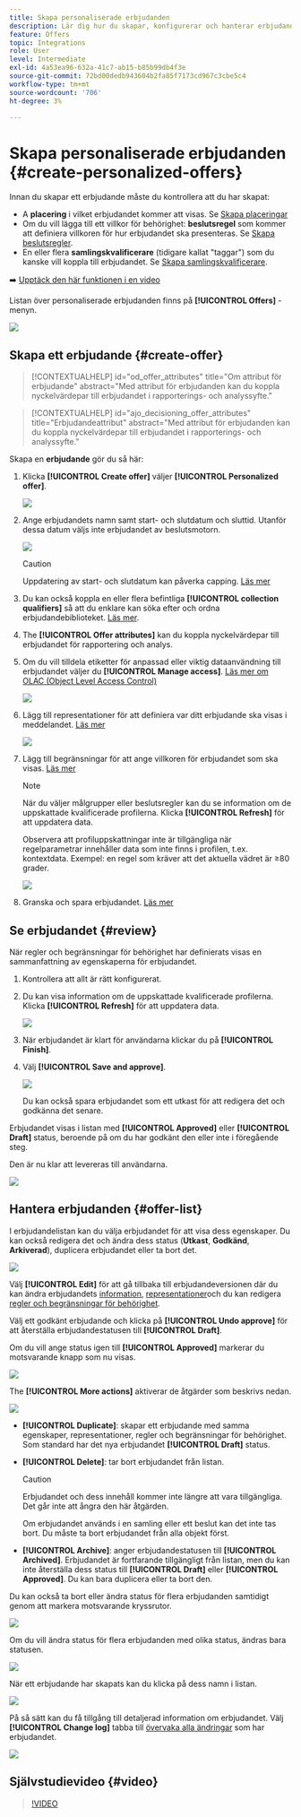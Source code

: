```yaml
---
title: Skapa personaliserade erbjudanden
description: Lär dig hur du skapar, konfigurerar och hanterar erbjudanden
feature: Offers
topic: Integrations
role: User
level: Intermediate
exl-id: 4a53ea96-632a-41c7-ab15-b85b99db4f3e
source-git-commit: 72bd00dedb943604b2fa85f7173cd967c3cbe5c4
workflow-type: tm+mt
source-wordcount: '706'
ht-degree: 3%

---
```


# Skapa personaliserade erbjudanden {#create-personalized-offers}

Innan du skapar ett erbjudande måste du kontrollera att du har skapat:

* A **placering** i vilket erbjudandet kommer att visas. Se [Skapa placeringar](../offer-library/creating-placements.md)
* Om du vill lägga till ett villkor för behörighet: **beslutsregel** som kommer att definiera villkoren för hur erbjudandet ska presenteras. Se [Skapa beslutsregler](../offer-library/creating-decision-rules.md).
* En eller flera **samlingskvalificerare** (tidigare kallat &quot;taggar&quot;) som du kanske vill koppla till erbjudandet. Se [Skapa samlingskvalificerare](../offer-library/creating-tags.md).

➡️ [Upptäck den här funktionen i en video](#video)

Listan över personaliserade erbjudanden finns på **[!UICONTROL Offers]** -menyn.

![](../assets/offers_list.png)

## Skapa ett erbjudande {#create-offer}

>[!CONTEXTUALHELP]
>id="od_offer_attributes"
>title="Om attribut för erbjudande"
>abstract="Med attribut för erbjudanden kan du koppla nyckelvärdepar till erbjudandet i rapporterings- och analyssyfte."

>[!CONTEXTUALHELP]
>id="ajo_decisioning_offer_attributes"
>title="Erbjudandeattribut"
>abstract="Med attribut för erbjudanden kan du koppla nyckelvärdepar till erbjudandet i rapporterings- och analyssyfte."

Skapa en **erbjudande** gör du så här:

1. Klicka **[!UICONTROL Create offer]** väljer **[!UICONTROL Personalized offer]**.

   ![](../assets/create_offer.png)

1. Ange erbjudandets namn samt start- och slutdatum och sluttid. Utanför dessa datum väljs inte erbjudandet av beslutsmotorn.

   ![](../assets/offer_details.png)

   >[!CAUTION]
   >
   >Uppdatering av start- och slutdatum kan påverka capping. [Läs mer](add-constraints.md#capping-change-date)

1. Du kan också koppla en eller flera befintliga **[!UICONTROL collection qualifiers]** så att du enklare kan söka efter och ordna erbjudandebiblioteket. [Läs mer](creating-tags.md).

1. The **[!UICONTROL Offer attributes]** kan du koppla nyckelvärdepar till erbjudandet för rapportering och analys.

1. Om du vill tilldela etiketter för anpassad eller viktig dataanvändning till erbjudandet väljer du **[!UICONTROL Manage access]**. [Läs mer om OLAC (Object Level Access Control)](../../administration/object-based-access.md)

   ![](../assets/offer_manage-access.png)

1. Lägg till representationer för att definiera var ditt erbjudande ska visas i meddelandet. [Läs mer](add-representations.md)

   ![](../assets/channel-placement.png)

1. Lägg till begränsningar för att ange villkoren för erbjudandet som ska visas. [Läs mer](add-constraints.md)

   >[!NOTE]
   >
   >När du väljer målgrupper eller beslutsregler kan du se information om de uppskattade kvalificerade profilerna. Klicka **[!UICONTROL Refresh]** för att uppdatera data.
   >
   >Observera att profiluppskattningar inte är tillgängliga när regelparametrar innehåller data som inte finns i profilen, t.ex. kontextdata. Exempel: en regel som kräver att det aktuella vädret är ≥80 grader.

   ![](../assets/offer-constraints-example.png)

1. Granska och spara erbjudandet. [Läs mer](#review)

## Se erbjudandet {#review}

När regler och begränsningar för behörighet har definierats visas en sammanfattning av egenskaperna för erbjudandet.

1. Kontrollera att allt är rätt konfigurerat.

1. Du kan visa information om de uppskattade kvalificerade profilerna. Klicka **[!UICONTROL Refresh]** för att uppdatera data.

   ![](../assets/offer-summary-estimate.png)

1. När erbjudandet är klart för användarna klickar du på **[!UICONTROL Finish]**.

1. Välj **[!UICONTROL Save and approve]**.

   ![](../assets/offer_review.png)

   Du kan också spara erbjudandet som ett utkast för att redigera det och godkänna det senare.

Erbjudandet visas i listan med **[!UICONTROL Approved]** eller **[!UICONTROL Draft]** status, beroende på om du har godkänt den eller inte i föregående steg.

Den är nu klar att levereras till användarna.

![](../assets/offer_created.png)

## Hantera erbjudanden {#offer-list}

I erbjudandelistan kan du välja erbjudandet för att visa dess egenskaper. Du kan också redigera det och ändra dess status (**Utkast**, **Godkänd**, **Arkiverad**), duplicera erbjudandet eller ta bort det.

![](../assets/offer_created.png)

Välj **[!UICONTROL Edit]** för att gå tillbaka till erbjudandeversionen där du kan ändra erbjudandets [information](#create-offer), [representationer](#representations)och du kan redigera [regler och begränsningar för behörighet](#eligibility).

Välj ett godkänt erbjudande och klicka på **[!UICONTROL Undo approve]** för att återställa erbjudandestatusen till **[!UICONTROL Draft]**.

Om du vill ange status igen till **[!UICONTROL Approved]** markerar du motsvarande knapp som nu visas.

![](../assets/offer_approve.png)

The **[!UICONTROL More actions]** aktiverar de åtgärder som beskrivs nedan.

![](../assets/offer_more-actions.png)

* **[!UICONTROL Duplicate]**: skapar ett erbjudande med samma egenskaper, representationer, regler och begränsningar för behörighet. Som standard har det nya erbjudandet **[!UICONTROL Draft]** status.
* **[!UICONTROL Delete]**: tar bort erbjudandet från listan.

  >[!CAUTION]
  >
  >Erbjudandet och dess innehåll kommer inte längre att vara tillgängliga. Det går inte att ångra den här åtgärden.
  >
  >Om erbjudandet används i en samling eller ett beslut kan det inte tas bort. Du måste ta bort erbjudandet från alla objekt först.

* **[!UICONTROL Archive]**: anger erbjudandestatusen till **[!UICONTROL Archived]**. Erbjudandet är fortfarande tillgängligt från listan, men du kan inte återställa dess status till **[!UICONTROL Draft]** eller **[!UICONTROL Approved]**. Du kan bara duplicera eller ta bort den.

Du kan också ta bort eller ändra status för flera erbjudanden samtidigt genom att markera motsvarande kryssrutor.

![](../assets/offer_multiple-selection.png)

Om du vill ändra status för flera erbjudanden med olika status, ändras bara statusen.

![](../assets/offer_change-status.png)

När ett erbjudande har skapats kan du klicka på dess namn i listan.

![](../assets/offer_click-name.png)

På så sätt kan du få tillgång till detaljerad information om erbjudandet. Välj **[!UICONTROL Change log]** tabba till [övervaka alla ändringar](../get-started/user-interface.md#monitoring-changes) som har erbjudandet.

![](../assets/offer_information.png)

## Självstudievideo {#video}

>[!VIDEO](https://video.tv.adobe.com/v/329375?quality=12)
